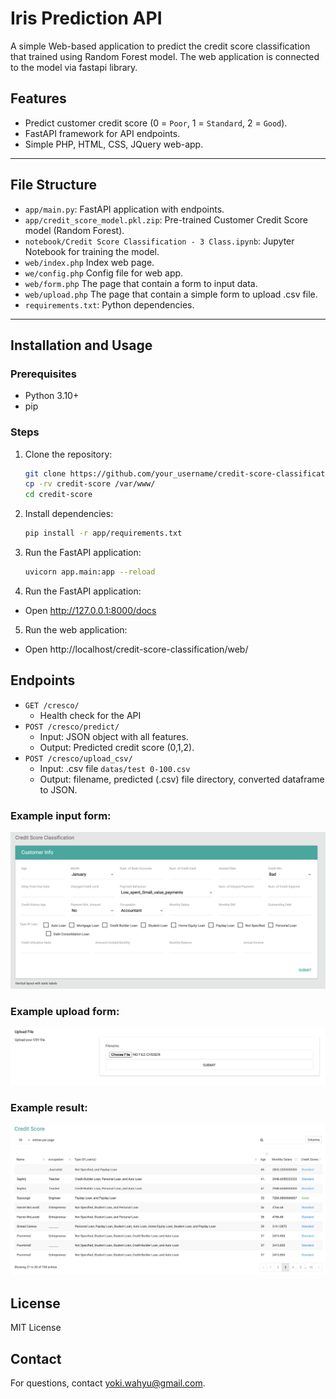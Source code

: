 # Iris Prediction API

A simple Web-based application to predict the credit score classification that trained using Random Forest model. The web application is connected to the model via fastapi library.

## Features
- Predict customer credit score (0 = `Poor`, 1 = `Standard`, 2 = `Good`).
- FastAPI framework for API endpoints.
- Simple PHP, HTML, CSS, JQuery web-app.

---

## File Structure
- `app/main.py`: FastAPI application with endpoints.
- `app/credit_score_model.pkl.zip`: Pre-trained Customer Credit Score model (Random Forest).
- `notebook/Credit Score Classification - 3 Class.ipynb`: Jupyter Notebook for training the model.
- `web/index.php` Index web page.
- `we/config.php` Config file for web app.
- `web/form.php` The page that contain a form to input data.
- `web/upload.php` The page that contain a simple form to upload .csv file.
- `requirements.txt`: Python dependencies.

---

## Installation and Usage

### Prerequisites
- Python 3.10+
- pip

### Steps
1. Clone the repository:
   ```bash
   git clone https://github.com/your_username/credit-score-classification.git
   cp -rv credit-score /var/www/
   cd credit-score
   ```

2. Install dependencies:
    ```bash
    pip install -r app/requirements.txt
    ```

3. Run the FastAPI application:
    ```bash
    uvicorn app.main:app --reload
    ```

4. Run the FastAPI application:
- Open http://127.0.0.1:8000/docs

5. Run the web application:
- Open http://localhost/credit-score-classification/web/

## Endpoints
- `GET /cresco/`
    - Health check for the API
- `POST /cresco/predict/`
    - Input: JSON object with all features.
    - Output: Predicted credit score (0,1,2).
- `POST /cresco/upload_csv/`
    - Input: .csv file `datas/test 0-100.csv`
    - Output: filename, predicted (.csv) file directory, converted dataframe to JSON.

### Example input form:

![input form](images/Deployment-html_php.png "Input Form")

### Example upload form:

![upload form](images/upload-csv.png "Upload Form")

### Example result:

![result table](images/predict-result.png "Result Table")

## License

MIT License

## Contact

For questions, contact yoki.wahyu@gmail.com.
